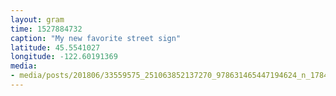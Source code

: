 ```yaml
---
layout: gram
time: 1527884732
caption: "My new favorite street sign"
latitude: 45.5541027
longitude: -122.60191369
media:
- media/posts/201806/33559575_251063852137270_978631465447194624_n_17842252321274808.jpg
---
```

